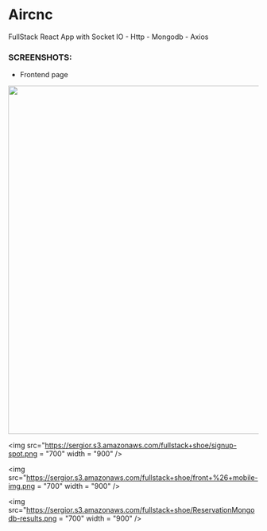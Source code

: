 # Aircnc
FullStack  React App with Socket IO - Http - Mongodb - Axios


 ### SCREENSHOTS:
  - Frontend page
  <img src="https://sergior.s3.amazonaws.com/fullstack+shoe/front-10.png" height = "700" width = "900" />
  
  
  
  
   <img src="https://sergior.s3.amazonaws.com/fullstack+shoe/signup-spot.png = "700" width = "900" />
   
   
   
   
   <img src="https://sergior.s3.amazonaws.com/fullstack+shoe/front+%26+mobile-img.png = "700" width = "900" />
   
   
   
    
   <img src="https://sergior.s3.amazonaws.com/fullstack+shoe/ReservationMongodb-results.png = "700" width = "900" />

